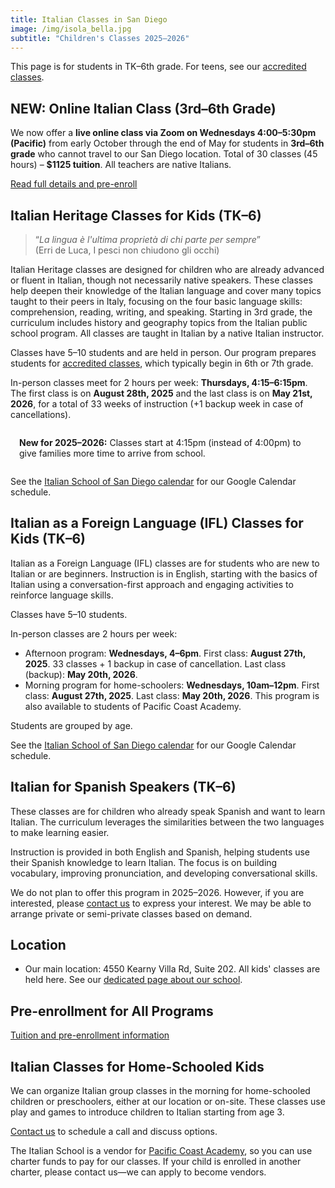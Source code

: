 ```yaml
---
title: Italian Classes in San Diego
image: /img/isola_bella.jpg
subtitle: "Children's Classes 2025–2026"
---
```


This page is for students in TK–6th grade. For teens, see our [accredited classes](/accredited-classes).

## NEW: Online Italian Class (3rd–6th Grade)

We now offer a **live online class via Zoom on Wednesdays 4:00–5:30pm (Pacific)** from early October through the end of May for students in **3rd–6th grade** who cannot travel to our San Diego location. Total of 30 classes (45 hours) – **$1125 tuition**. All teachers are native Italians. 

[Read full details and pre-enroll](/news/italian-online-class-kids-2025/)

## Italian Heritage Classes for Kids (TK–6)

> “*La lingua è l'ultima proprietà di chi parte per sempre*”  
(Erri de Luca, I pesci non chiudono gli occhi)

Italian Heritage classes are designed for children who are already advanced or fluent in Italian, though not necessarily native speakers. These classes help deepen their knowledge of the Italian language and cover many topics taught to their peers in Italy, focusing on the four basic language skills: comprehension, reading, writing, and speaking. Starting in 3rd grade, the curriculum includes history and geography topics from the Italian public school program. All classes are taught in Italian by a native Italian instructor.

Classes have 5–10 students and are held in person. Our program prepares students for [accredited classes](/accredited-classes), which typically begin in 6th or 7th grade.

In-person classes meet for 2 hours per week: **Thursdays, 4:15–6:15pm**. The first class is on **August 28th, 2025** and the last class is on **May 21st, 2026**, for a total of 33 weeks of instruction (+1 backup week in case of cancellations).


<div class="bg-highlight" style="padding: 1em; border-radius: 0.5em; margin-bottom: 1em;">
<strong>New for 2025–2026:</strong> Classes start at 4:15pm (instead of 4:00pm) to give families more time to arrive from school.
</div>

See the [Italian School of San Diego calendar](/calendar) for our Google Calendar schedule.

## Italian as a Foreign Language (IFL) Classes for Kids (TK–6)

Italian as a Foreign Language (IFL) classes are for students who are new to Italian or are beginners. Instruction is in English, starting with the basics of Italian using a conversation-first approach and engaging activities to reinforce language skills.

Classes have 5–10 students.

In-person classes are 2 hours per week:

* Afternoon program: **Wednesdays, 4–6pm**. First class: **August 27th, 2025**. 33 classes + 1 backup in case of cancellation. Last class (backup): **May 20th, 2026**.
* Morning program for home-schoolers: **Wednesdays, 10am–12pm**. First class: **August 27th, 2025**. Last class: **May 20th, 2026**. This program is also available to students of Pacific Coast Academy.

Students are grouped by age.

See the [Italian School of San Diego calendar](/calendar) for our Google Calendar schedule.

## Italian for Spanish Speakers (TK–6)

These classes are for children who already speak Spanish and want to learn Italian. The curriculum leverages the similarities between the two languages to make learning easier.

Instruction is provided in both English and Spanish, helping students use their Spanish knowledge to learn Italian. The focus is on building vocabulary, improving pronunciation, and developing conversational skills.

We do not plan to offer this program in 2025–2026. However, if you are interested, please [contact us](/contact) to express your interest. We may be able to arrange private or semi-private classes based on demand.

## Location

* Our main location: 4550 Kearny Villa Rd, Suite 202. All kids' classes are held here. See our [dedicated page about our school](/location).


## Pre-enrollment for All Programs

<div class="tc">
<a href="/enroll" class="btn raise">Tuition and pre-enrollment information</a>
</div>

## Italian Classes for Home-Schooled Kids

We can organize Italian group classes in the morning for home-schooled children or preschoolers, either at our location or on-site. These classes use play and games to introduce children to Italian starting from age 3.

[Contact us](/contact) to schedule a call and discuss options.

The Italian School is a vendor for [Pacific Coast Academy](https://pacificcoastacademy.org/), so you can use charter funds to pay for our classes. If your child is enrolled in another charter, please contact us—we can apply to become vendors.
